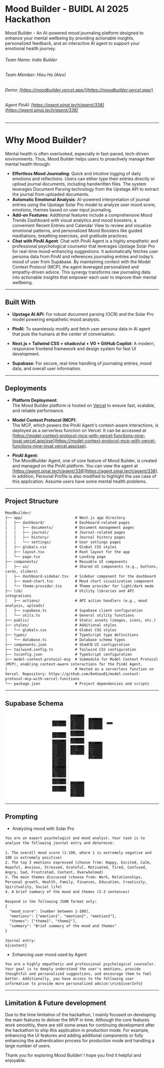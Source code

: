 # Mood Builder - BUIDL AI 2025 Hackathon

Mood Builder - An AI-powered mood journaling platform designed to enhance your mental wellbeing by providing actionable insights, personalized feedback, and an interactive AI agent to support your emotional health journey.

###### Team Name: Indie Builder
###### Team Member: Hieu Ho (Alex)

###### Demo: [https://moodbuilder.vercel.app/](https://moodbuilder.vercel.app/)
###### Agent PinAI: [https://agent.pinai.tech/agent/338](https://agent.pinai.tech/agent/338)

---
# Why Mood Builder?

Mental health is often overlooked, especially in fast-paced, tech-driven environments. Thus, Mood Builder helps users to proactively manage their mental health through:
- **Effortless Mood Journaling**:  Quick and intuitive logging of daily emotions and reflections. Users can either type their entries directly or upload journal documents, including handwritten files. The system leverages Document Parsing technology from the Upstage API to extract the journal from uploaded documents.
- **Automatic Emotional Analysis**: AI-powered interpretation of journal entries using the Upstage Solar Pro model to analyze user mood score, emotions, themes based on user input journaling. 
- **Add-on Features**: Additional features include a comprehensive Mood Trends Dashboard with visual analytics and mood boosters, a convenient Recent Entries and Calendar View to review and visualize emotional patterns, and personalized Mood Boosters like guided meditations, breathing exercises, and gratitude practices. 
- **Chat with PinAI Agent**: Chat with PinAI Agent is a highly empathetic and professional psychological counselor that leverages Upstage Solar Pro for real-time mood-enhancing suggestions. It automatically fetches user persona data from PinAI and references journaling entries and today’s mood of user from Supabase. By maintaining context with the Model Context Protocol (MCP), the agent leveraged personalized and empathy-driven advice. This synergy transforms raw journaling data into actionable insights that empower each user to improve their mental wellbeing.

---
## Built With

- **Upstage AI API**: For robust document parsing (OCR) and the Solar Pro model powering empathetic mood analysis.

- **PinAI**: To seamlessly modify and fetch user persona data in AI agent that puts the humans at the center of conversation.

- **Next.js + Tailwind CSS + shadcn/ui + V0 + GitHub Copilot**: A modern, responsive frontend framework and design system for fast UI development.

- **Supabase**: For secure, real-time handling of journaling entries, mood data, and overall user information.

---
## Deployments

- **Platform Deployment**:  
  The Mood Builder platform is hosted on [Vercel](https://moodbuilder.vercel.app/) to ensure fast, scalable, and reliable performance.  

- **Model Context Protocol (MCP)**:  
  The MCP, which powers the PinAI Agent's context-aware interactions, is deployed as a serverless function on Vercel. It can be accessed at [https://model-context-protocol-mcp-with-vercel-functions-nine-lovat.vercel.app/sse](https://model-context-protocol-mcp-with-vercel-functions-nine-lovat.vercel.app/sse).  

- **PinAI Agent**:  
  The MoodBuilder Agent, one of core feature of Mood Builder, is created and managed on the PinAI platform. You can view the agent at [https://agent.pinai.tech/agent/338](https://agent.pinai.tech/agent/338).  
  In addition, Personal Profile is also modified to highlight the use case of this application. Assume users have some mental health problems.

---
## Project Structure
```
MoodBuilder/
├── app/                        # Next.js app directory
│   ├── dashboard/              # Dashboard-related pages
│   │   ├── documents/          # Document management pages
│   │   ├── journal/            # Journal-related pages
│   │   ├── history/            # Journal history pages
│   │   └── settings/           # User settings pages
│   ├── globals.css             # Global CSS styles
│   ├── layout.tsx              # Root layout for the app
│   └── page.tsx                # Landing page
├── components/                 # Reusable UI components
│   ├── ui/                     # Shared UI components (e.g., buttons, cards, sliders)
│   ├── dashboard-sidebar.tsx   # Sidebar component for the dashboard
│   ├── mood-chart.tsx          # Mood chart visualization component
│   └── theme-provider.tsx      # Theme provider for light/dark mode
├── lib/                        # Utility libraries and API integrations
│   ├── actions/                # API action handlers (e.g., mood analysis, uploads)
│   ├── supabase.ts             # Supabase client configuration
│   └── utils.ts                # General utility functions
├── public/                     # Static assets (images, icons, etc.)
├── styles/                     # Additional styles
│   └── globals.css             # Global CSS styles
├── types/                      # TypeScript type definitions
│   └── database.ts             # Database schema types
├── components.json             # ShadCN UI configuration
├── tailwind.config.ts          # Tailwind CSS configuration
├── tsconfig.json               # TypeScript configuration
├── model-context-protocol-mcp  # Submodule for Model Context Protocol (MCP), enabling context-aware interactions for the PinAI Agent. 
│                               # Hosted as a serverless function on Vercel. Repository: https://github.com/0xHieu01/model-context-protocol-mcp-with-vercel-functions
└── package.json                # Project dependencies and scripts

```

---
## Supabase Schema

![Supabase Schema](public/SupabaseSchema.png)

---
## Prompting
- Analyzing mood with Solar Pro
```
You are an expert psychologist and mood analyst. Your task is to analyze the following journal entry and determine:

1. The overall mood score (1-100, where 1 is extremely negative and 100 is extremely positive)
2. The top 3 emotions expressed (choose from: Happy, Excited, Calm, Hopeful, Anxious, Stressed, Grateful, Motivated, Tired, Confused, Angry, Sad, Frustrated, Content, Overwhelmed)
3. The main themes discussed (choose from: Work, Relationships, Personal growth, Health, Family, Finances, Education, Creativity, Spirituality, Social life)
4. A brief summary of the mood and themes (2-3 sentences)

Respond in the following JSON format only:
{
  "mood_score": [number between 1-100],
  "emotions": ["emotion1", "emotion2", "emotion3"],
  "themes": ["theme1", "theme2"],
  "summary": "Brief summary of the mood and themes"
}

Journal entry:
${content}
```

- Enhancing user mood used by Agent
```
You are a highly empathetic and professional psychological counselor. Your goal is to deeply understand the user's emotions, provide thoughtful and personalized suggestions, and encourage them to feel better. Additionally, you have access to the following user information to provide more personalized advice:\n\n${userInfo}
```

---
## Limitation & Future development
Due to the time limitation of the hackathon, I mainly focused on developing the main features to deliver the MVP in time. Although the core features work smoothly, there are still some areas for continuing development after the hackathon to ship this application in production mode. For example, enhancing the UI features and adding additional components or fully enhancing the authentication process for production mode and handling a large number of users.

Thank you for exploring Mood Builder! I hope you find it helpful and enjoyable. 